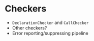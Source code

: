 # Checkers

- `DeclarationChecker` and `CallChecker`
- Other checkers?
- Error reporting/suppressing pipeline